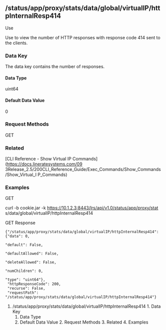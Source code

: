 ## /status/app/proxy/stats/data/global/virtualIP/httpInternalResp414

Use

Use to view the number of HTTP responses with response code 414 sent to the
clients.

### Data Key

The data key contains the number of responses.

#### Data Type

uint64

#### Default Data Value

0

### Request Methods

GET

### Related

[CLI Reference - Show Virtual IP Commands](https://docs.lineratesystems.com/09
3Release_2.5/200CLI_Reference_Guide/Exec_Commands/Show_Commands/Show_Virtual_I
P_Commands)

### Examples

GET

curl -b cookie.jar -k https://10.1.2.3:8443/lrs/api/v1.0/status/app/proxy/stat
s/data/global/virtualIP/httpInternalResp414

GET Response

    
    {"/status/app/proxy/stats/data/global/virtualIP/httpInternalResp414": {"data": 0,
                                                                            "default": False,
                                                                            "defaultAllowed": False,
                                                                            "deleteAllowed": False,
                                                                            "numChildren": 0,
                                                                            "type": "uint64"},
     "httpResponseCode": 200,
     "recurse": False,
     "requestPath": "/status/app/proxy/stats/data/global/virtualIP/httpInternalResp414"}
    

  1. /status/app/proxy/stats/data/global/virtualIP/httpInternalResp414
    1. Data Key
      1. Data Type
      2. Default Data Value
    2. Request Methods
    3. Related
    4. Examples

